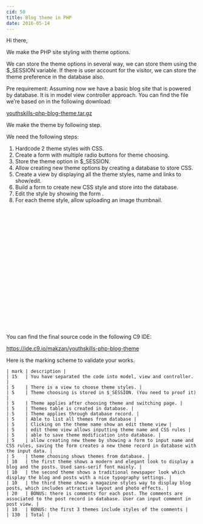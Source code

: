 ```yaml
---
cid: 50
title: Blog theme in PHP
date: 2016-05-14
---
```


Hi there,


We make the PHP site styling with theme options.


We can store the theme options in several way, we can store them using the $_SESSION variable. If there is user account for the visitor, we can store the theme preference in the database also.


Pre requirement: Assuming now we have a basic blog site that is powered by database. It is in model view controller approach. You can find the file we’re based on in the following download:


<a href="http://life-log-md.s3.amazonaws.com/vva/38/original/youthskills-php-blog-theme.tar.gz?1463237950">youthskills-php-blog-theme.tar.gz</a>


We make the theme by following step.


We need the following steps:
1. Hardcode 2 theme styles with CSS.
2. Create a form with multiple radio buttons for theme choosing.
3. Store the theme option in $_SESSION.
4. Allow creating new theme options by creating a database to store CSS.
5. Create a view by displaying all the theme  styles, name and links to show/edit.
6. Build a form to create new CSS style and store into the database.
7. Edit the style by showing the form .
8. For each theme style, allow uploading an image thumbnail.



<script charset="ISO-8859-1" src="//fast.wistia.com/assets/external/E-v1.js" async></script><div class="wistia_responsive_padding" style="padding:62.5% 0 0 0;position:relative;"><div class="wistia_responsive_wrapper" style="height:100%;left:0;position:absolute;top:0;width:100%;"><div class="wistia_embed wistia_async_2laxpvt7wz seo=false videoFoam=true" style="height:100%;width:100%">&nbsp;</div></div></div>

You can find the final source code in the following C9 IDE:

https://ide.c9.io/makzan/youthskills-php-blog-theme


Here is the marking scheme to validate your works.



~~~
| mark | description |
| 15   | You have separated the code into model, view and controller. |
| 5    | There is a view to choose theme styles. |  
| 5    | Theme choosing is stored in $_SESSION. (You need to proof it) |
| 5    | Theme applies after choosing theme and switching page. |
| 5    | Themes table is created in database. |
| 5    | Theme applies through database record. |
| 5    | Able to list all themes from database |
| 5    | Clicking on the theme name show an edit theme view |
| 5    | edit theme view allows inputting theme name and CSS rules |
| 5    | able to save theme modification into database. |
| 5    | allow creating new theme by showing a form to input name and CSS rules, saving the form creates a new theme record in database with the input data. |
| 5    | theme choosing shows themes from database. |
| 10   | the first theme shows a modern and elegant look to display a blog and the posts. Used sans-serif font mainly. |
| 10   | the second theme shows a traditional newspaper look which display the blog and posts with a nice typography settings. |
| 10   | the third theme shows a magazine styles way to display blog posts, which includes attractive layout and photo effects. |
| 20   | BONUS: there is comments for each post. The comments are associated to the post record in database. User can input comment in post view. |
| 10   | BONUS: the first 3 themes include styles of the comments |
| 130  | Total |
~~~









